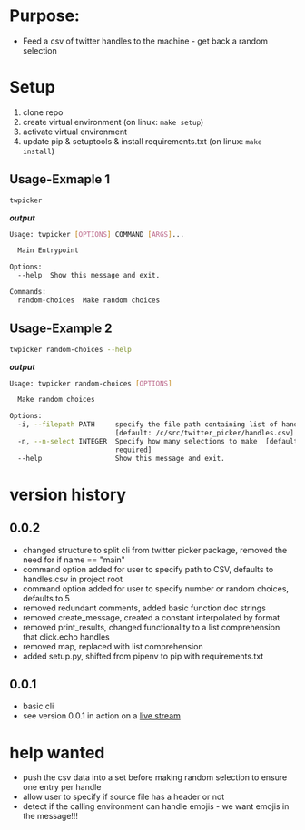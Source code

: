 # Purpose:
- Feed a csv of twitter handles to the machine - get back a random selection


# Setup
1. clone repo
2. create virtual environment (on linux: ```make setup```)
3. activate virtual environment
4. update pip & setuptools & install requirements.txt (on linux: ```make install```)





## Usage-Exmaple 1
```bash
twpicker
```
***output***
```bash
Usage: twpicker [OPTIONS] COMMAND [ARGS]...

  Main Entrypoint

Options:
  --help  Show this message and exit.

Commands:
  random-choices  Make random choices
```

## Usage-Example 2
```bash
twpicker random-choices --help
```
***output***
```bash
Usage: twpicker random-choices [OPTIONS]

  Make random choices

Options:
  -i, --filepath PATH     specify the file path containing list of handles
                          [default: /c/src/twitter_picker/handles.csv]
  -n, --n-select INTEGER  Specify how many selections to make  [default: 5;
                          required]
  --help                  Show this message and exit.
```





# version history

## 0.0.2
 - changed structure to split cli from twitter picker package, removed the need for if name == "main"
 - command option added for user to specify path to CSV, defaults to handles.csv in project root
 - command option added for user to specify number or random choices, defaults to 5
 - removed redundant comments, added basic function doc strings
 - removed create_message, created a constant interpolated by format
 - removed print_results, changed functionality to a list comprehension that click.echo handles
 - removed map, replaced with list comprehension
 - added setup.py, shifted from pipenv to pip with requirements.txt

## 0.0.1
- basic cli
- see version 0.0.1 in action on a [live stream](https://youtu.be/XomBuBHhfhg?t=512)

# help wanted
- push the csv data into a set before making random selection to ensure one entry per handle
- allow user to specify if source file has a header or not
- detect if the calling environment can handle emojis - we want emojis in the message!!!